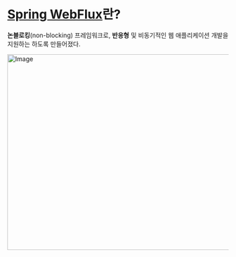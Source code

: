 # [Spring WebFlux](https://docs.spring.io/spring-framework/reference/web/webflux.html)란?

**논블로킹**(non-blocking) 프레임워크로, **반응형** 및 비동기적인 웹 애플리케이션 개발을 지원하는 하도록 만들어졌다.

<img width="800" height="446" alt="Image" src="https://github.com/user-attachments/assets/bc1daf05-fdf2-4c8e-9020-bd33a6887d94" />


